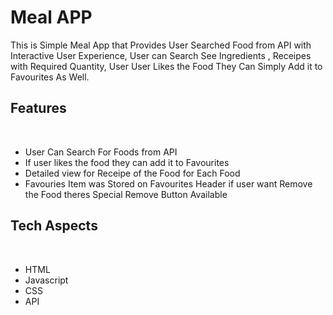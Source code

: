  <h1> Meal  APP </h1>
    <p>
    This is Simple Meal App that Provides User Searched Food from API with Interactive User Experience, User can Search See Ingredients , Receipes with Required Quantity, User             User Likes the Food They Can Simply Add it to Favourites As Well.   
    </P>
 <h2> Features </h2>
 <br>
 <ul>
      <li>
        User Can Search For Foods from API
        </li>
      <li>
        If user likes the food they can add it to Favourites
        </li>
      <li>
        Detailed view for Receipe of the Food for Each Food
        </li>
      <li>
        Favouries Item was Stored on Favourites Header if user want Remove the Food theres Special Remove Button Available
       </li>
  </ul>
  
  <h2> Tech Aspects </h2>
  
  <br>
  
  <ul>
        <li>
                HTML
            </li>
        <li>
                Javascript
            </li>
        <li>
                CSS
            </li>
        <li>
                API
        </li>
    </ul>
